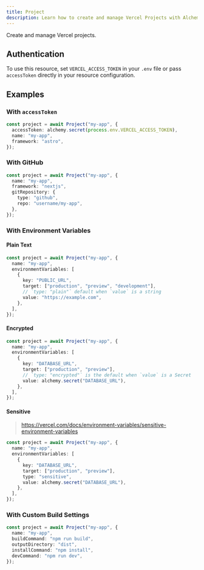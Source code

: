 ```yaml
---
title: Project
description: Learn how to create and manage Vercel Projects with Alchemy
---
```


Create and manage Vercel projects.

## Authentication

To use this resource, set `VERCEL_ACCESS_TOKEN` in your `.env` file or pass `accessToken` directly in your resource configuration.

## Examples

### With `accessToken`

```ts
const project = await Project("my-app", {
  accessToken: alchemy.secret(process.env.VERCEL_ACCESS_TOKEN),
  name: "my-app",
  framework: "astro",
});
```

### With GitHub

```typescript
const project = await Project("my-app", {
  name: "my-app",
  framework: "nextjs",
  gitRepository: {
    type: "github",
    repo: "username/my-app",
  },
});
```

### With Environment Variables

#### Plain Text

```ts
const project = await Project("my-app", {
  name: "my-app",
  environmentVariables: [
    {
      key: "PUBLIC_URL",
      target: ["production", "preview", "development"],
      // `type: "plain"` default when `value` is a string
      value: "https://example.com",
    },
  ],
});
```

#### Encrypted

```ts
const project = await Project("my-app", {
  name: "my-app",
  environmentVariables: [
    {
      key: "DATABASE_URL",
      target: ["production", "preview"],
      // `type: "encrypted"` is the default when `value` is a Secret
      value: alchemy.secret("DATABASE_URL"),
    },
  ],
});
```

#### Sensitive

> https://vercel.com/docs/environment-variables/sensitive-environment-variables

```ts
const project = await Project("my-app", {
  name: "my-app",
  environmentVariables: [
    {
      key: "DATABASE_URL",
      target: ["production", "preview"],
      type: "sensitive",
      value: alchemy.secret("DATABASE_URL"),
    },
  ],
});
```

### With Custom Build Settings

```ts
const project = await Project("my-app", {
  name: "my-app",
  buildCommand: "npm run build",
  outputDirectory: "dist",
  installCommand: "npm install",
  devCommand: "npm run dev",
});
```
